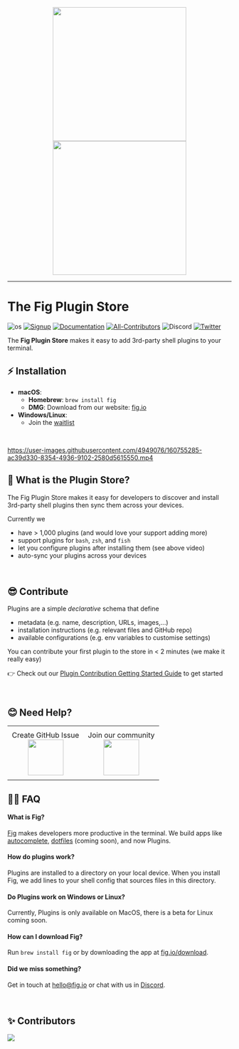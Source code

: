 <p align="center">
    <img width="300" src="https://github.com/withfig/fig/blob/main/static/FigBanner.png?raw=true#gh-light-mode-only"/>
    <img width="300" src="https://github.com/withfig/fig/blob/main/static/FigBannerInverted.png?raw=true#gh-dark-mode-only"/>
</p>

---
# The Fig Plugin Store

![os](https://img.shields.io/badge/os-%20macOS-light)
[![Signup](https://img.shields.io/badge/signup-public%20beta-blueviolet)](https://fig.io?ref=github_autocomplete)
[![Documentation](https://img.shields.io/badge/documentation-black)](https://fig.io/docs/)
[![All-Contributors](https://img.shields.io/github/contributors/withfig/plugins)](#Contributors)
![Discord](https://img.shields.io/discord/837809111248535583?color=768ad4&label=discord)
[![Twitter](https://img.shields.io/twitter/follow/fig.svg?style=social&label=Follow)](https://twitter.com/intent/follow?screen_name=fig)

The **Fig Plugin Store** makes it easy to add 3rd-party shell plugins to your terminal.
 
## ⚡️ Installation

* **macOS**: 
    * **Homebrew**: `brew install fig`
    * **DMG**: Download from our website: [fig.io](https://fig.io/download)
* **Windows/Linux**: 
    * Join the [waitlist](https://withfig.typeform.com/linux)
<br/>



https://user-images.githubusercontent.com/4949076/160755285-ac39d330-8354-4936-9102-2580d5615550.mp4


## 👋 What is the Plugin Store?

The Fig Plugin Store makes it easy for developers to discover and install 3rd-party shell plugins then sync them across your devices.

Currently we 
* have > 1,000 plugins (and would love your support adding more)
* support plugins for `bash`, `zsh`, and `fish`
* let you configure plugins after installing them (see above video)
* auto-sync your plugins across your devices


<br/>


## 😎 Contribute

Plugins are a simple _declarative_ schema that define
* metadata (e.g. name, description, URLs, images,...)
* installation instructions (e.g. relevant files and GitHub repo)
* available configurations (e.g. env variables to customise settings)

You can contribute your first plugin to the store in < 2 minutes (we make it really easy)

👉 Check out our [Plugin Contribution Getting Started Guide](./docs/getting_started.md) to get started




<br />

## 😊 Need Help?

<table align="center">
<tbody>
<tr>
<td align="center" style="padding: 10px;">
    Create GitHub Issue 
<br/>
<a href="https://github.com/withfig/plugins/issues/new">
    <img src="https://github.githubassets.com/images/modules/logos_page/GitHub-Mark.png" width="80px" height="80px" /> 
</a>
</td>

<td align="center" style="padding: 10px;">
    Join our community
<br/>
<a href="https://fig.io/community">
    <img src="http://fig.io/icons/discord-logo-square.png" width="80px" height="80px" /> 
</a>
</td>
</tr>
</tbody>
</table>

## 🙋‍♀️ FAQ

#### What is Fig?
[Fig](https://fig.io) makes developers more productive in the terminal. We build apps like [autocomplete](https://github.com/withfig/autocomplete), [dotfiles](desktop.fig.io/dotfiles.gif) (coming soon), and now Plugins.

#### How do plugins work?

Plugins are installed to a directory on your local device. When you install Fig, we add lines to your shell config that sources files in this directory.

#### Do Plugins work on Windows or Linux?

Currently, Plugins is only available on MacOS, there is a beta for Linux coming soon.

#### How can I download Fig?

Run `brew install fig` or by downloading the app at [fig.io/download](https://fig.io/download).


#### Did we miss something?

Get in touch at hello@fig.io or chat with us in [Discord](https://fig.io/community).

<br/>

## ✨ Contributors

<a href="https://github.com/withfig/plugins/graphs/contributors">
  <img src="https://contrib.rocks/image?repo=withfig/plugins" />
</a>
<!--  https://contrib.rocks -->

